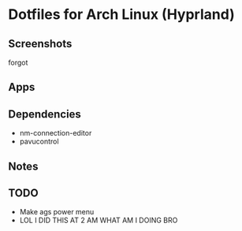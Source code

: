 # Dotfiles for Arch Linux (Hyprland)

## Screenshots

forgot

## Apps

## Dependencies

- nm-connection-editor
- pavucontrol

## Notes

## TODO

- Make ags power menu
- LOL I DID THIS AT 2 AM WHAT AM I DOING BRO
